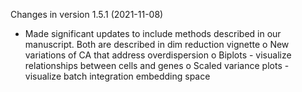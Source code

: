 Changes in version 1.5.1 (2021-11-08)
+ Made significant updates to include methods described in our manuscript. Both are described in dim reduction vignette
  o New variations of CA that address overdispersion
  o Biplots - visualize relationships between cells and genes
  o Scaled variance plots - visualize batch integration embedding space
  